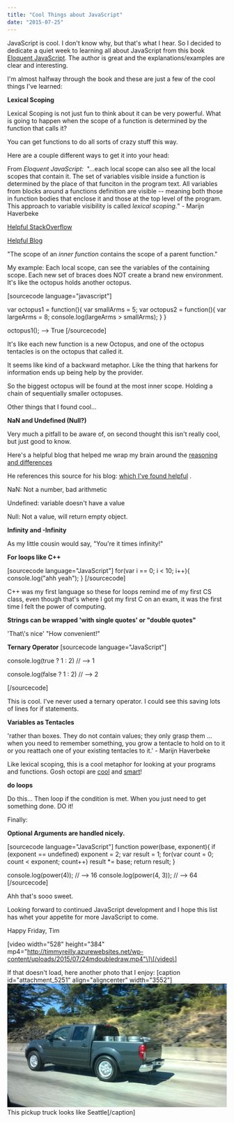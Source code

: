 ```yaml
---
title: "Cool Things about JavaScript"
date: "2015-07-25"
---
```


JavaScript is cool. I don't know why, but that's what I hear. So I decided to dedicate a quiet week to learning all about JavaScript from this book [Eloquent JavaScript](http://eloquentjavascript.net/). The author is great and the explanations/examples are clear and interesting.

I'm almost halfway through the book and these are just a few of the cool things I've learned:

**Lexical Scoping**

Lexical Scoping is not just fun to think about it can be very powerful. What is going to happen when the scope of a function is determined by the function that calls it?

You can get functions to do all sorts of crazy stuff this way.

Here are a couple different ways to get it into your head:

From _Eloquent JavaScript:_  "...each local scope can also see all the local scopes that contain it. The set of variables visible inside a function is determined by the place of that funciton in the program text. All variables from blocks around a functions definition are visible -- meaning both those in function bodies that enclose it and those at the top level of the program. This approach to variable visibility is called _lexical scoping._" - Marijn Haverbeke

[Helpful StackOverflow](http://stackoverflow.com/questions/1047454/what-is-lexical-scope)

[Helpful Blog](http://pierrespring.com/2010/05/11/function-scope-and-lexical-scoping/)

"The scope of an _inner function_ contains the scope of a parent function."

My example: Each local scope, can see the variables of the containing scope. Each new set of braces does NOT create a brand new environment. It's like the octopus holds another octopus.

\[sourcecode language="javascript"\]

var octopus1 = function(){ var smallArms = 5; var octopus2 = function(){ var largeArms = 8; console.log(largeArms > smallArms); } }

octopus1(); --> True \[/sourcecode\]

It's like each new function is a new Octopus, and one of the octopus tentacles is on the octopus that called it.

It seems like kind of a backward metaphor. Like the thing that harkens for information ends up being help by the provider.

So the biggest octopus will be found at the most inner scope. Holding a chain of sequentially smaller octopuses.

Other things that I found cool...

**NaN and Undefined (Null?)**

Very much a pitfall to be aware of, on second thought this isn't really cool, but just good to know.

Here's a helpful blog that helped me wrap my brain around the [reasoning and differences](http://www.mapbender.org/JavaScript_pitfalls:_null%2C_false%2C_undefined%2C_NaN)

He references this source for his blog: [which I've found helpful](http://www.hunlock.com/blogs/Essential_Javascript_--_A_Javascript_Tutorial) .

NaN: Not a number, bad arithmetic

Undefined: variable doesn't have a value

Null: Not a value, will return empty object.

**Infinity and -Infinity**

As my little cousin would say, "You're it times infinity!"

**For loops like C++**

\[sourcecode language="JavaScript"\] for(var i == 0; i < 10; i++){ console.log("ahh yeah"); } \[/sourcecode\]

C++ was my first language so these for loops remind me of my first CS class, even though that's where I got my first C on an exam, it was the first time I felt the power of computing.

**Strings can be wrapped 'with single quotes' or "double quotes"**

'That\\'s nice' "How convenient!"

**Ternary Operator** \[sourcecode language="JavaScript"\]

console.log(true ? 1 : 2) // --> 1

console.log(false ? 1 : 2) // --> 2

\[/sourcecode\]

This is cool. I've never used a ternary operator. I could see this saving lots of lines for if statements.

**Variables as Tentacles**

'rather than boxes. They do not contain values; they only grasp them … when you need to remember something, you grow a tentacle to hold on to it or you reattach one of your existing tentacles to it.' - Marijn Haverbeke

Like lexical scoping, this is a cool metaphor for looking at your programs and functions. Gosh octopi are [cool](http://media.giphy.com/media/NbeduiwpZhTNu/giphy.gif) and [smart](https://en.wikipedia.org/wiki/Octopus)!

**do loops**

Do this… Then loop if the condition is met. When you just need to get something done. DO it!

Finally:

**Optional Arguments are handled nicely.**

\[sourcecode language="JavaScript"\] function power(base, exponent){ if (exponent == undefined) exponent = 2; var result = 1; for(var count = 0; count < exponent; count++) result \*= base; return result; }

console.log(power(4)); // --> 16 console.log(power(4, 3)); // --> 64 \[/sourcecode\]

Ahh that's sooo sweet.

Looking forward to continued JavaScript development and I hope this list has whet your appetite for more JavaScript to come.

Happy Friday, Tim

\[video width="528" height="384" mp4="http://timmyreilly.azurewebsites.net/wp-content/uploads/2015/07/24mdoubledraw.mp4"\]\[/video\]

If that doesn't load, here another photo that I enjoy: \[caption id="attachment\_5251" align="aligncenter" width="3552"\]![Pickup truck full of kegs](images/WP_20150702_15_36_27_Pro.jpg) This pickup truck looks like Seattle\[/caption\]
